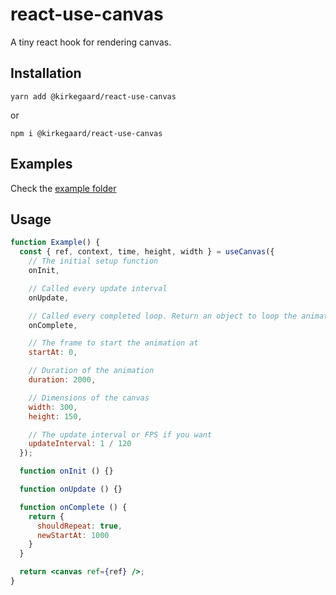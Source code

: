 # react-use-canvas

A tiny react hook for rendering canvas.

## Installation

```
yarn add @kirkegaard/react-use-canvas
```

or

```
npm i @kirkegaard/react-use-canvas
```

## Examples

Check the [example folder](https://github.com/kirkegaard/react-use-canvas/tree/main/example)

## Usage

```jsx
function Example() {
  const { ref, context, time, height, width } = useCanvas({ 
    // The initial setup function
    onInit,

    // Called every update interval
    onUpdate,

    // Called every completed loop. Return an object to loop the animation.
    onComplete,

    // The frame to start the animation at
    startAt: 0,

    // Duration of the animation
    duration: 2000,

    // Dimensions of the canvas 
    width: 300,
    height: 150,

    // The update interval or FPS if you want
    updateInterval: 1 / 120
  });

  function onInit () {}

  function onUpdate () {}

  function onComplete () {
    return {
      shouldRepeat: true,
      newStartAt: 1000
    }
  }

  return <canvas ref={ref} />;
}
```
